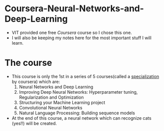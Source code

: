 # Coursera-Neural-Networks-and-Deep-Learning
- VIT provided one free _Coursera_ course so I chose this one.
- I will also be keeping my notes here for the most important stuff I will learn.

# The course
- This course is only the 1st in a series of 5 courses(called a [specialization](https://www.coursera.org/specializations/deep-learning) by coursera) which are:
	1. Neural Networks and Deep Learning
	2. Improving Deep Neural Networks: Hyperparameter tuning, Regularization and Optimization
	3. Structuring your Machine Learning project
	4. Convolutional Neural Networks
	5. Natural Language Processing: Building sequence models
- At the end of this course, a neural network which can recognize cats (yes!!) will be created.
